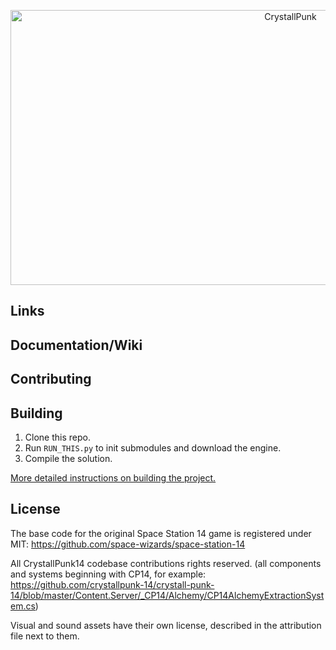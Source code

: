 <p align="center"> <img alt="CrystallPunk" width="880" height="440" src="https://github.com/crystallpunk-14/crystall-punk-14/assets/96445749/d1d1907b-aaa4-4491-83da-342de0ac5244" /></p>

## Links

## Documentation/Wiki

## Contributing

## Building

1. Clone this repo.
2. Run `RUN_THIS.py` to init submodules and download the engine.
3. Compile the solution.

[More detailed instructions on building the project.](https://docs.spacestation14.com/en/general-development/setup.html)

## License
The base code for the original Space Station 14 game is registered under MIT: https://github.com/space-wizards/space-station-14

All CrystallPunk14 codebase contributions rights reserved. (all components and systems beginning with CP14, for example: https://github.com/crystallpunk-14/crystall-punk-14/blob/master/Content.Server/_CP14/Alchemy/CP14AlchemyExtractionSystem.cs)

Visual and sound assets have their own license, described in the attribution file next to them.